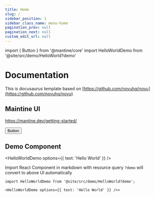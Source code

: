 ```yaml
---
title: Home
slug: /
sidebar_position: 1
sidebar_class_name: menu-home
pagination_prev: null
pagination_next: null
custom_edit_url: null
---
```


import { Button } from '@mantine/core'
import HelloWorldDemo from '@site/src/demo/HelloWorld?demo'

# Documentation

This is docusaurus template based on [https://github.com/novuhq/novu](https://github.com/novuhq/novu)

## Maintine UI

https://mantine.dev/getting-started/

<Button>Button</Button>

## Demo Component

<HelloWorldDemo options={{ text: 'Hello World' }} />

Import React Component in markdown with resource query `?demo` will convert to above UI automatically

```mdx
import HelloWorldDemo from '@site/src/demo/HelloWorld?demo';

<HelloWorldDemo options={{ text: 'Hello World' }} />>
```
